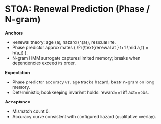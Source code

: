 <!-- docs/stoa_renewal.md -->
# STOA: Renewal Prediction (Phase / N-gram)

**Anchors**
- Renewal theory: age \(a\), hazard \(h(a)\), residual life.
- Phase predictor approximates \( \Pr(\text{renewal at } t+1 \mid a_t) = h(a_t) \).
- N-gram HMM surrogate captures limited memory; breaks when dependencies exceed its order.

**Expectation**
- Phase predictor accuracy vs. age tracks hazard; beats n-gram on long memory.
- Deterministic; bookkeeping invariant holds: reward==1 iff act==obs.

**Acceptance**
- Mismatch count 0.
- Accuracy curve consistent with configured hazard (qualitative overlay).
